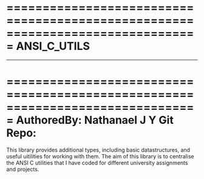 ===============================================================================
ANSI_C_UTILS 
===============================================================================
-------------------------------------------------------------------------------
===============================================================================
AuthoredBy: Nathanael J Y
Git Repo: 
===============================================================================

This library provides additional types, including basic datastructures, and useful uitilities for working with them.
The aim of this library is to centralise the ANSI C utilities that I have coded for different university assignments and projects.

